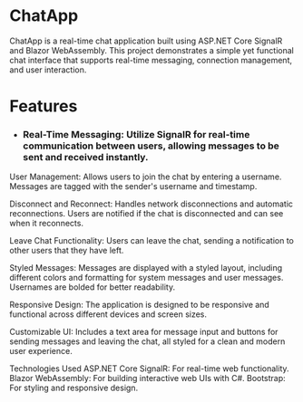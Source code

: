 # ChatApp
ChatApp is a real-time chat application built using ASP.NET Core SignalR and Blazor WebAssembly. This project demonstrates a simple yet functional chat interface that supports real-time messaging, connection management, and user interaction.

# Features
* ### Real-Time Messaging: Utilize SignalR for real-time communication between users, allowing messages to be sent and received instantly.

User Management: Allows users to join the chat by entering a username. Messages are tagged with the sender's username and timestamp.

Disconnect and Reconnect: Handles network disconnections and automatic reconnections. Users are notified if the chat is disconnected and can see when it reconnects.

Leave Chat Functionality: Users can leave the chat, sending a notification to other users that they have left.

Styled Messages: Messages are displayed with a styled layout, including different colors and formatting for system messages and user messages. Usernames are bolded for better readability.

Responsive Design: The application is designed to be responsive and functional across different devices and screen sizes.

Customizable UI: Includes a text area for message input and buttons for sending messages and leaving the chat, all styled for a clean and modern user experience.

Technologies Used
ASP.NET Core SignalR: For real-time web functionality.
Blazor WebAssembly: For building interactive web UIs with C#.
Bootstrap: For styling and responsive design.
